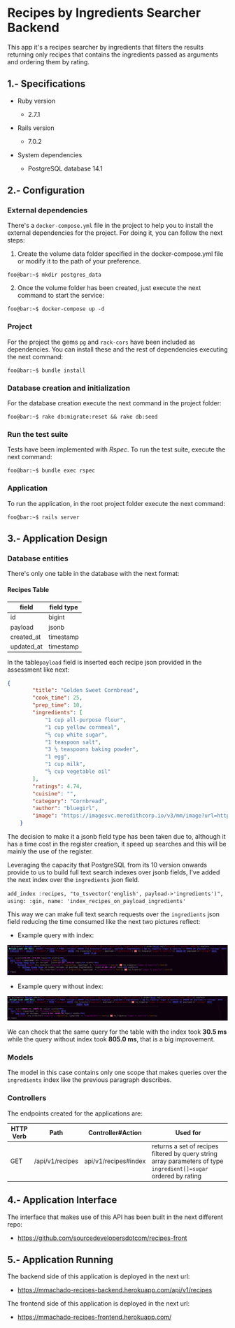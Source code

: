 # Recipes by Ingredients Searcher Backend

This app it's a recipes searcher by ingredients that filters the results
returning only recipes that contains the ingredients passed as arguments and
ordering them by rating.
## 1.- Specifications

* Ruby version
	* 2.7.1
* Rails version
	* 7.0.2

* System dependencies
	* PostgreSQL database 14.1

## 2.- Configuration

### External dependencies

There's a `docker-compose.yml` file in the project to help you to install the external dependencies for the project. For doing it, you can follow the next steps:

1. Create the volume data folder specified in the docker-compose.yml file or modify it to the path of your preference.

```command
foo@bar:~$ mkdir postgres_data
```

2. Once the volume folder has been created, just execute the next command to start the service:

```command
foo@bar:~$ docker-compose up -d
```

### Project

For the project the gems `pg` and `rack-cors` have been included as dependencies. You can install these and the rest of dependencies executing the next command:

```command
foo@bar:~$ bundle install
```

### Database creation and initialization

For the database creation execute the next command in the project folder:

```command
foo@bar:~$ rake db:migrate:reset && rake db:seed
```

### Run the test suite

Tests have been implemented with *Rspec*. To run the test suite, execute the next command:

```command
foo@bar:~$ bundle exec rspec
```

### Application

To run the application, in the root project folder execute the next command:


```command
foo@bar:~$ rails server
```

## 3.- Application Design

### Database entities

There's only one table in the database with the next format:

#### Recipes Table ####

| field   		|  field type 	|
|---			|---			|
| id  			|  bigint 		|
| payload		|  jsonb 		|
| created_at  	|  timestamp 	|
| updated_at  	|  timestamp 	|

In the table`payload` field is inserted each recipe json provided in the assessment like next:

```json
{
        "title": "Golden Sweet Cornbread",
        "cook_time": 25,
        "prep_time": 10,
        "ingredients": [
            "1 cup all-purpose flour",
            "1 cup yellow cornmeal",
            "⅔ cup white sugar",
            "1 teaspoon salt",
            "3 ½ teaspoons baking powder",
            "1 egg",
            "1 cup milk",
            "⅓ cup vegetable oil"
        ],
        "ratings": 4.74,
        "cuisine": "",
        "category": "Cornbread",
        "author": "bluegirl",
        "image": "https://imagesvc.meredithcorp.io/v3/mm/image?url=https%3A%2F%2Fstatic.onecms.io%2Fwp-content%2Fuploads%2Fsites%2F43%2F2021%2F10%2F26%2Fcornbread-1.jpg"
    }
```

The decision to make it a jsonb field type has been taken due to, although it has a time cost in the register creation, it speed up searches and this will be mainly the use of the register.

Leveraging the capacity that PostgreSQL from its 10 version onwards provide to us to build full text search indexes over jsonb fields, 
I've added the next index over the `ingredients` json field.

`add_index :recipes, "to_tsvector('english', payload->'ingredients')", using: :gin, name: 'index_recipes_on_payload_ingredients'`

This way we can make full text search requests over the `ingredients` json field reducing the time consumed like the next two pictures reflect:

* Example query with index:

![Query with Index](img/example_query_with_index.png)


* Example query without index:

![Query with Index](img/example_query_without_index.png)

We can check that the same query for the table with the index took **30.5 ms** while the query without index took **805.0 ms**, that is a big improvement.
### Models

The model in this case contains only one scope that makes queries over the `ingredients` index like the previous paragraph describes.
### Controllers

The endpoints created for the applications are: 

HTTP Verb | Path                               | Controller#Action        | Used for                                    
--------- | ---------------------------------- | ------------------------ | --------------------------------------------
GET       | /api/v1/recipes                    | api/v1/recipes#index     | returns a set of recipes filtered by query string array parameters of type `ingredient[]=sugar` ordered by rating

## 4.- Application Interface

The interface that makes use of this API has been built in the next different repo:

* https://github.com/sourcedevelopersdotcom/recipes-front


## 5.- Application Running

The backend side of this application is deployed in the next url:

* https://mmachado-recipes-backend.herokuapp.com/api/v1/recipes

The frontend side of this application is deployed in the next url:

* https://mmachado-recipes-frontend.herokuapp.com/